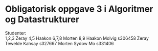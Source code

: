 # Obligatorisk oppgave 3 i Algoritmer og Datastrukturer

Studenter: \
1,2,3 Zeray 4,5 Haakon 6,7,8 Morten 8,9 
Haakon Molvig s306458 Zeray Tewelde Kahsay s327667 Morten Sydow Mo s331406